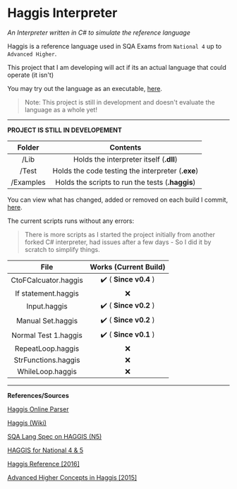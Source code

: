 # Haggis Interpreter
 *An Interpreter written in C# to simulate the reference language*


Haggis is a reference language used in SQA Exams from `National 4` up to `Advanced Higher`.

This project that I am developing will act if its an actual language that could operate (it isn't)	

You may try out the language as an executable, [here](https://github.com/TheE7Player/HaggisInterpreter/releases).
> Note: This project is still in development and doesn't evaluate the language as a whole yet!

------

**PROJECT IS STILL IN DEVELOPEMENT**

|  Folder   |                     Contents                      |
| :-------: | :-----------------------------------------------: |
|   /Lib    |      Holds the interpreter itself (**.dll**)      |
|   /Test   | Holds the code testing the interpreter (**.exe**) |
| /Examples | Holds the scripts to run the tests (**.haggis**)  |



You can view what has changed, added or removed on each build I commit, [here](https://github.com/TheE7Player/HaggisInterpreter/blob/master/updates.md).



The current scripts runs without any errors:

> There is more scripts as I started the project initially from another forked C# interpreter, had issues after a few days - So I did it by scratch to simplify things.



|         File         | Works (Current Build) |
| :------------------: | :-------------------: |
| CtoFCalcuator.haggis | ✔️ ( **Since v0.4** )  |
| If statement.haggis  |           ❌           |
|     Input.haggis     | ✔️ ( **Since v0.2** )  |
|  Manual Set.haggis   | ✔️ ( **Since v0.2** )  |
| Normal Test 1.haggis | ✔️ ( **Since v0.1** )  |
|  RepeatLoop.haggis   |           ❌           |
| StrFunctions.haggis  |           ❌           |
|   WhileLoop.haggis   |           ❌           |

------

**References/Sources**

[Haggis Online Parser](https://haggis4sqa.appspot.com)

[Haggis (Wiki)](https://en.wikipedia.org/wiki/Haggis_(programming_language))

[SQA Lang Spec on HAGGIS (N5)](http://www.cathkin.s-lanark.sch.uk/faculties/technologies/computing/n3-5/downloads/Haggis%20Pseudocode.pdf)

[HAGGIS for National 4 & 5](http://www.bannermanhigh.glasgow.sch.uk/Websites/SchSecBannerman/UserFiles/file/Departments/Computing/Haggis%20Pseudo%20Code.pdf)

[Haggis Reference [2016]](https://www.sqa.org.uk/sqa/files_ccc/Reference-language-for-Computing-Science-Sep2016.pdf)

[Advanced Higher Concepts in Haggis [2015]](http://www.macs.hw.ac.uk/~greg/Teaching%20Programming/AH%20A%20and%20DS.pdf)

